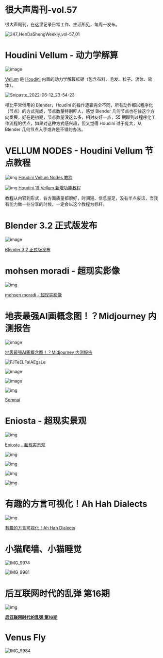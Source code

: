 # 很大声周刊-vol.57
很大声周刊，在这里记录日常工作、生活所见，每周一发布。

![247_HenDaShengWeekly_vol-57_01](https://user-images.githubusercontent.com/20842136/173239859-74e54c4d-76b4-459c-af21-f0791537a4c7.png)

# Houdini Vellum - 动力学解算
![image](https://user-images.githubusercontent.com/20842136/173241187-e12f20c8-c063-4e37-b15b-14272f728457.png)

[Vellum](https://www.sidefx.com/docs/houdini/vellum/index.html) 是 [Houdini](https://www.sidefx.com/) 内置的动力学解算框架（包含布料、毛发、粒子、流体、软体）。

![Snipaste_2022-06-12_23-54-23](https://user-images.githubusercontent.com/20842136/173241795-6bfe1ce0-7171-4ecc-8686-bfa38a46304c.png)

相比平常惯用的 Blender，Houdini 的操作逻辑完全不同，所有动作都以程序化（节点）的方式完成，节点数量特别吓人，感觉 Blender 几何节点也在往这个方向发展，好在是初期，节点数量没这么多，相对友好一点，55 期聊到过程序化工作流程的优点，如果对这种方式感兴趣，但又觉得 Houdini 过于庞大，从 Blender 几何节点入手或许是不错的办法。

# VELLUM NODES - Houdini Vellum 节点教程
![img](https://user-images.githubusercontent.com/20842136/173240441-a449a23e-f174-4c26-8a30-c7f017361f27.png)
[Houdini Vellum Nodes 教程](https://www.sidefx.com/tutorials/vellum-nodes/)

![img](https://user-images.githubusercontent.com/20842136/173241381-dd8d3668-e094-468d-b801-6b1283b23f6a.png)
[Houdini 19 Vellum 新增功能教程](https://www.sidefx.com/tutorials/h19-nodes/)

教程从内容到形式，各方面质量都很好，时间短、信息量足，没有半点废话，当我有能力做一些分享的时候，一定会以这个教程为标杆。

# Blender 3.2 正式版发布
![image](https://user-images.githubusercontent.com/20842136/173242749-23317c1a-3fdd-42a0-85bb-4aa86688eb36.png)

[Blender 3.2 正式版发布](https://www.blender.org/download/releases/3-2/)

# mohsen moradi - 超现实影像
![img](https://user-images.githubusercontent.com/20842136/173241962-dc0f19e1-dae0-461f-ac3b-c932e2f64ca5.png)

[mohsen moradi - 超现实影像](https://www.youtube.com/user/mnmi64/videos)

# 地表最强AI画概念图！？Midjourney 内测报告
![image](https://user-images.githubusercontent.com/20842136/173242257-68287c72-f80e-404d-b4f5-f8f87a08ab73.png)

[地表最强AI画概念图！？Midjourney 内测报告](https://mp.weixin.qq.com/s/GVlVXVB6lKkjl7Wz82e9Pw)

![FJTeELFaIAEgsLe](https://user-images.githubusercontent.com/20842136/173242320-102e53e2-c21e-41d5-bc3d-2eb4f02f30bd.jpg)

![image](https://user-images.githubusercontent.com/20842136/173242405-69ed56ab-8bdf-4b1f-848a-975fd58a94d8.png)

![image](https://user-images.githubusercontent.com/20842136/173242412-9f5c94d6-1440-448b-b93c-b6ecac17696d.png)

![img](https://user-images.githubusercontent.com/20842136/173242370-92d20a3e-ed56-4659-9d98-0bbc41a72d6e.png)

[Somnai](https://twitter.com/Somnai_dreams)

# Eniosta - 超现实景观
![img](https://user-images.githubusercontent.com/20842136/173243260-07c1d2f0-ccc6-42fe-acd0-ceb8d5f2d589.png)

[Eniosta - 超现实景观](https://www.instagram.com/eniosta.eth/?igshid=YmMyMTA2M2Y%3D)

![img](https://user-images.githubusercontent.com/20842136/173243316-106e7622-5a8c-4002-8f53-21862ced396e.png)

![img](https://user-images.githubusercontent.com/20842136/173243344-aacee54b-09ce-41a6-84bb-423281334f45.png)

![img](https://user-images.githubusercontent.com/20842136/173243397-bdd22fdf-c0b6-4bca-a9fe-ea2c1f5114d7.png)

![img](https://user-images.githubusercontent.com/20842136/173243411-f74d3e21-b50c-4d84-b702-c837dc2ad025.png)

# 有趣的方言可视化！Ah Hah Dialects
![img](https://user-images.githubusercontent.com/20842136/173240049-2fb248da-398f-431f-bbb3-9a8444ec2982.png)

[有趣的方言可视化！Ah Hah Dialects](https://www.bilibili.com/video/BV1BY4y1t7xX?spm_id_from=333.880.my_history.page.click&vd_source=6c68891752436b0097051bf700e169a9)

# 小猫爬墙、小猫睡觉
![IMG_9974](https://user-images.githubusercontent.com/20842136/173242928-92cc7e3f-48c4-4a23-b681-34b389727cf9.jpeg)

![IMG_9981](https://user-images.githubusercontent.com/20842136/173242934-a5cbae9b-8730-4bf1-ba51-706a1b48646a.jpeg)

# 后互联网时代的乱弹 第16期
![img](https://user-images.githubusercontent.com/20842136/173239972-14d1d130-df87-483d-ad9e-b6933ee8e249.png)

**[后互联网时代的乱弹 第16期](https://www.bilibili.com/video/BV1NS4y1q737?spm_id_from=444.41.list.card_archive.click&vd_source=6c68891752436b0097051bf700e169a9)**

# Venus Fly
![IMG_9984](https://user-images.githubusercontent.com/20842136/173240297-b7381884-3d5c-4284-86e6-5da38344da2a.JPG)
